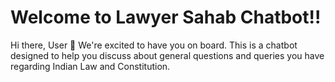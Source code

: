# Welcome to Lawyer Sahab Chatbot!!

Hi there, User 👋 We're excited to have you on board. This is a chatbot designed to help you discuss about general questions and queries you have regarding Indian Law and Constitution.


